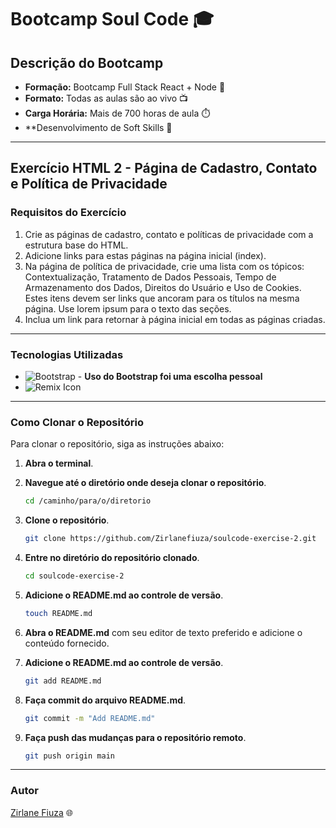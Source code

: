 # Bootcamp Soul Code 🎓


## Descrição do Bootcamp 

- **Formação:** Bootcamp Full Stack React + Node 🚀
- **Formato:** Todas as aulas são ao vivo 📺
- **Carga Horária:** Mais de 700 horas de aula ⏱️
- **Desenvolvimento de Soft Skills 🌟

---

## Exercício HTML 2 - Página de Cadastro, Contato e Política de Privacidade

### Requisitos do Exercício

1. Crie as páginas de cadastro, contato e políticas de privacidade com a estrutura base do HTML.
2. Adicione links para estas páginas na página inicial (index).
3. Na página de política de privacidade, crie uma lista com os tópicos: Contextualização, Tratamento de Dados Pessoais, Tempo de Armazenamento dos Dados, Direitos do Usuário e Uso de Cookies. Estes itens devem ser links que ancoram para os títulos na mesma página. Use lorem ipsum para o texto das seções.
4. Inclua um link para retornar à página inicial em todas as páginas criadas.

---

### Tecnologias Utilizadas

- ![Bootstrap](https://img.shields.io/badge/-Bootstrap-563D7C?style=flat&logo=bootstrap&logoColor=white) - **Uso do Bootstrap foi uma escolha pessoal**
- ![Remix Icon](https://img.shields.io/badge/-Remix%20Icon-38bdf8?style=flat&logo=remixicon&logoColor=white)

---

### Como Clonar o Repositório

Para clonar o repositório, siga as instruções abaixo:

1. **Abra o terminal**.
2. **Navegue até o diretório onde deseja clonar o repositório**.

    ```sh
    cd /caminho/para/o/diretorio
    ```

3. **Clone o repositório**.

    ```sh
    git clone https://github.com/Zirlanefiuza/soulcode-exercise-2.git
    ```

4. **Entre no diretório do repositório clonado**.

    ```sh
    cd soulcode-exercise-2
    ```

5. **Adicione o README.md ao controle de versão**.

    ```sh
    touch README.md
    ```

6. **Abra o README.md** com seu editor de texto preferido e adicione o conteúdo fornecido.

7. **Adicione o README.md ao controle de versão**.

    ```sh
    git add README.md
    ```

8. **Faça commit do arquivo README.md**.

    ```sh
    git commit -m "Add README.md"
    ```

9. **Faça push das mudanças para o repositório remoto**.

    ```sh
    git push origin main
    ```

---

### Autor

[Zirlane Fiuza](https://github.com/Zirlanefiuza) 🌐
